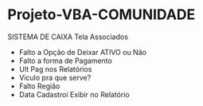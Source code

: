 # Projeto-VBA-COMUNIDADE
SISTEMA DE CAIXA
Tela Associados
   * Falto a Opção de Deixar ATIVO ou Não
   * Falto a forma de Pagamento
   * Ult Pag nos Relatórios 
   * Viculo pra que serve?
   * Falto Região
   * Data Cadastroi Exibir no Relatório